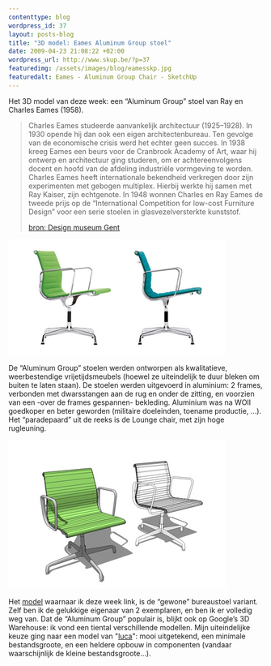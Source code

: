 ```yaml
--- 
contenttype: blog
wordpress_id: 37
layout: posts-blog
title: "3D model: Eames Aluminum Group stoel"
date: 2009-04-23 21:08:22 +02:00
wordpress_url: http://www.skup.be/?p=37
featuredimg: /assets/images/blog/eamesskp.jpg
featuredalt: Eames - Aluminum Group Chair - SketchUp
---
```

Het 3D model van deze week: een “Aluminum Group” stoel van Ray en
Charles Eames (1958).

> Charles Eames studeerde aanvankelijk architectuur (1925–1928). In 1930
> opende hij dan ook een eigen architectenbureau. Ten gevolge van de
> economische crisis werd het echter geen succes. In 1938 kreeg Eames
> een beurs voor de Cranbrook Academy of Art, waar hij ontwerp en
> architectuur ging studeren, om er achtereenvolgens docent en hoofd van
> de afdeling industriële vormgeving te worden. Charles Eames heeft
> internationale bekendheid verkregen door zijn experimenten met gebogen
> multiplex. Hierbij werkte hij samen met Ray Kaiser, zijn echtgenote.
> In 1948 wonnen Charles en Ray Eames de tweede prijs op de
> “International Competition for low-cost Furniture Design” voor een
> serie stoelen in glasvezelversterkte kunststof.
> 
>[bron: Design museum Gent][]

![Eames - Aluminum Group Chair][]

De “Aluminum Group” stoelen werden ontworpen als kwalitatieve,
weerbestendige vrijetijdsmeubels (hoewel ze uiteindelijk te duur bleken
om buiten te laten staan). De stoelen werden uitgevoerd in aluminium: 2
frames, verbonden met dwarsstangen aan de rug en onder de zitting, en
voorzien van een -over de frames gespannen- bekleding. Aluminium was na
WOII goedkoper en beter geworden (militaire doeleinden, toename
productie, …). Het “paradepaard” uit de reeks is de Lounge chair, met
zijn hoge rugleuning.

![Eames - Aluminum Group Chair - SketchUp][]

Het [model][] waarnaar ik deze week link, is de “gewone” bureaustoel
variant. Zelf ben ik de gelukkige eigenaar van 2 exemplaren, en ben ik
er volledig weg van. Dat de “Aluminum Group” populair is, blijkt ook op
Google’s 3D Warehouse: ik vond een tiental verschillende modellen. Mijn
uiteindelijke keuze ging naar een model van "[luca][]": mooi
uitgetekend, een minimale bestandsgroote, en een heldere opbouw in
componenten (vandaar waarschijnlijk de kleine bestandsgroote…).

[bron: Design museum Gent]: http://design.museum.gent.be/NL/tentoonstellingen-archief/eames.php "Design museum Gent - Eames"

[model]: http://sketchup.google.com/3dwarehouse/details?mid=f3ece63fb46fb129eb71e9117b10dee6&prevstart=72 "3d Warehouse - Aluminum Group Chair"

[luca]: http://sketchup.google.com/3dwarehouse/search?uq=03893286009982046220&scoring=m "3D Warehouse - luca"



[Eames - Aluminum Group Chair]: /assets/images/blog/eames.jpg "Eames - Aluminum Group Chair"

[Eames - Aluminum Group Chair - SketchUp]: /assets/images/blog/eamesskp.jpg "Eames - Aluminum Group Chair - SketchUp"